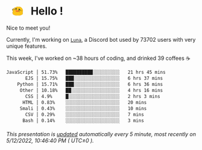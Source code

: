 <h1>   <img src="./spoink.gif" style="vertical-align:middle;" width="30px">   Hello ! </h1>

Nice to meet you!

Currently, I'm working on <a href='https://github.com/Asgarrrr/Luna'>`Luna`</a>, a Discord bot used by 73702 users with very unique features.

This week, I've worked on ~38 hours of coding, and drinked 39 coffees ☕

```
JavaScript │ 51.73%   ██████████░░░░░░░░░░   21 hrs 45 mins
       EJS │ 15.75%   ███░░░░░░░░░░░░░░░░░   6 hrs 37 mins
    Python │ 15.71%   ███░░░░░░░░░░░░░░░░░   6 hrs 36 mins
     Other │ 10.18%   ██░░░░░░░░░░░░░░░░░░   4 hrs 16 mins
       CSS │ 4.9%     █░░░░░░░░░░░░░░░░░░░   2 hrs 3 mins
      HTML │ 0.83%    ░░░░░░░░░░░░░░░░░░░░   20 mins
     Smali │ 0.43%    ░░░░░░░░░░░░░░░░░░░░   10 mins
       CSV │ 0.29%    ░░░░░░░░░░░░░░░░░░░░   7 mins
      Bash │ 0.14%    ░░░░░░░░░░░░░░░░░░░░   3 mins
```

###### This presentation is [updated](https://github.com/Asgarrrr) automatically every 5 minute, most recently on 5/12/2022, 10:46:40 PM ( UTC±0 ).
